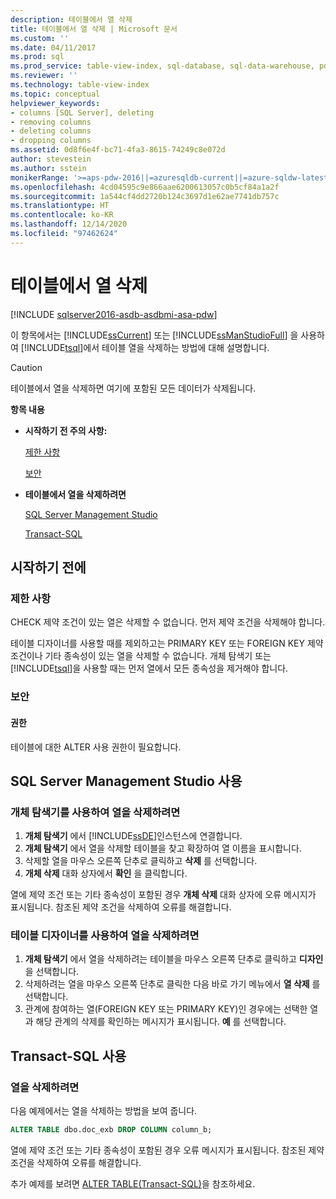 ```yaml
---
description: 테이블에서 열 삭제
title: 테이블에서 열 삭제 | Microsoft 문서
ms.custom: ''
ms.date: 04/11/2017
ms.prod: sql
ms.prod_service: table-view-index, sql-database, sql-data-warehouse, pdw
ms.reviewer: ''
ms.technology: table-view-index
ms.topic: conceptual
helpviewer_keywords:
- columns [SQL Server], deleting
- removing columns
- deleting columns
- dropping columns
ms.assetid: 0d8f6e4f-bc71-4fa3-8615-74249c8e072d
author: stevestein
ms.author: sstein
monikerRange: '>=aps-pdw-2016||=azuresqldb-current||=azure-sqldw-latest||>=sql-server-2016||>=sql-server-linux-2017||=azuresqldb-mi-current'
ms.openlocfilehash: 4cd04595c9e866aae6200613057c0b5cf84a1a2f
ms.sourcegitcommit: 1a544cf4dd2720b124c3697d1e62ae7741db757c
ms.translationtype: HT
ms.contentlocale: ko-KR
ms.lasthandoff: 12/14/2020
ms.locfileid: "97462624"
---
```

# <a name="delete-columns-from-a-table"></a>테이블에서 열 삭제

[!INCLUDE [sqlserver2016-asdb-asdbmi-asa-pdw](../../includes/applies-to-version/sqlserver2016-asdb-asdbmi-asa-pdw.md)]

이 항목에서는 [!INCLUDE[ssCurrent](../../includes/sscurrent-md.md)] 또는 [!INCLUDE[ssManStudioFull](../../includes/ssmanstudiofull-md.md)] 을 사용하여 [!INCLUDE[tsql](../../includes/tsql-md.md)]에서 테이블 열을 삭제하는 방법에 대해 설명합니다.

> [!CAUTION]
> 테이블에서 열을 삭제하면 여기에 포함된 모든 데이터가 삭제됩니다.

 **항목 내용**

- **시작하기 전 주의 사항:**

   [제한 사항](#Restrictions)

   [보안](#Security)

- **테이블에서 열을 삭제하려면**

   [SQL Server Management Studio](#SSMSProcedure)

   [Transact-SQL](#TsqlProcedure)

## <a name="before-you-begin"></a><a name="BeforeYouBegin"></a> 시작하기 전에

### <a name="limitations-and-restrictions"></a><a name="Restrictions"></a> 제한 사항

CHECK 제약 조건이 있는 열은 삭제할 수 없습니다. 먼저 제약 조건을 삭제해야 합니다.

테이블 디자이너를 사용할 때를 제외하고는 PRIMARY KEY 또는 FOREIGN KEY 제약 조건이나 기타 종속성이 있는 열을 삭제할 수 없습니다. 개체 탐색기 또는 [!INCLUDE[tsql](../../includes/tsql-md.md)]을 사용할 때는 먼저 열에서 모든 종속성을 제거해야 합니다.

### <a name="security"></a><a name="Security"></a> 보안

#### <a name="permissions"></a><a name="Permissions"></a> 권한

테이블에 대한 ALTER 사용 권한이 필요합니다.

## <a name="using-sql-server-management-studio"></a><a name="SSMSProcedure"></a> SQL Server Management Studio 사용

### <a name="to-delete-columns-by-using-object-explorer"></a>개체 탐색기를 사용하여 열을 삭제하려면

1. **개체 탐색기** 에서 [!INCLUDE[ssDE](../../includes/ssde-md.md)]인스턴스에 연결합니다.
2. **개체 탐색기** 에서 열을 삭제할 테이블을 찾고 확장하여 열 이름을 표시합니다.
3. 삭제할 열을 마우스 오른쪽 단추로 클릭하고 **삭제** 를 선택합니다.
4. **개체 삭제** 대화 상자에서 **확인** 을 클릭합니다.

열에 제약 조건 또는 기타 종속성이 포함된 경우 **개체 삭제** 대화 상자에 오류 메시지가 표시됩니다. 참조된 제약 조건을 삭제하여 오류를 해결합니다.

### <a name="to-delete-columns-by-using-table-designer"></a>테이블 디자이너를 사용하여 열을 삭제하려면

1. **개체 탐색기** 에서 열을 삭제하려는 테이블을 마우스 오른쪽 단추로 클릭하고 **디자인** 을 선택합니다.
2. 삭제하려는 열을 마우스 오른쪽 단추로 클릭한 다음 바로 가기 메뉴에서 **열 삭제** 를 선택합니다.
3. 관계에 참여하는 열(FOREIGN KEY 또는 PRIMARY KEY)인 경우에는 선택한 열과 해당 관계의 삭제를 확인하는 메시지가 표시됩니다. **예** 를 선택합니다.

## <a name="using-transact-sql"></a><a name="TsqlProcedure"></a> Transact-SQL 사용

### <a name="to-delete-columns"></a>열을 삭제하려면

다음 예제에서는 열을 삭제하는 방법을 보여 줍니다.

```sql
ALTER TABLE dbo.doc_exb DROP COLUMN column_b;
```

열에 제약 조건 또는 기타 종속성이 포함된 경우 오류 메시지가 표시됩니다. 참조된 제약 조건을 삭제하여 오류를 해결합니다.

추가 예제를 보려면 [ALTER TABLE&#40;Transact-SQL&#41;](../../t-sql/statements/alter-table-transact-sql.md)을 참조하세요.

## <a name="FollowUp"></a>
